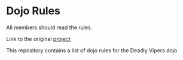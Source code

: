 Dojo Rules
==========
All members should read the rules.

Link to the original [project](https://github.com/deadlyvipers)

This repository contains a list of dojo rules for the Deadly Vipers dojo

